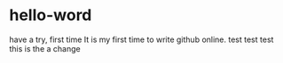 # hello-word
have a try, first time 
It is my first time to write github online.
test test test
this is the a change
